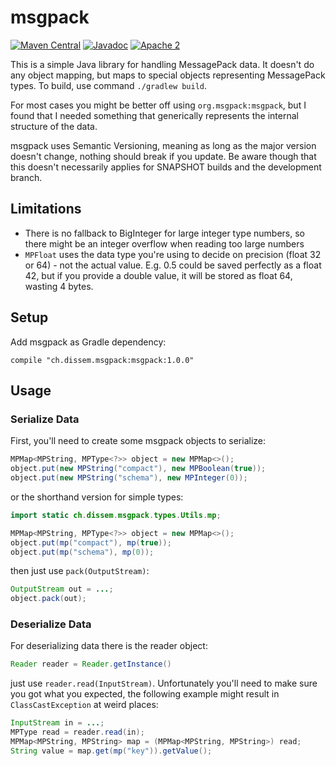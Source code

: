 msgpack
=======
[![Maven Central](https://maven-badges.herokuapp.com/maven-central/ch.dissem.msgpack/msgpack/badge.svg)](https://maven-badges.herokuapp.com/maven-central/ch.dissem.msgpack/msgpack)
[![Javadoc](https://javadoc-emblem.rhcloud.com/doc/ch.dissem.msgpack/msgpack/badge.svg)](http://www.javadoc.io/doc/ch.dissem.msgpack/msgpack)
[![Apache 2](https://img.shields.io/badge/license-Apache_2.0-blue.svg)](https://raw.githubusercontent.com/Dissem/Jabit/master/LICENSE)

This is a simple Java library for handling MessagePack data. It doesn't do any object mapping, but maps to special
objects representing MessagePack types. To build, use command `./gradlew build`.

For most cases you might be better off using `org.msgpack:msgpack`, but I found that I needed something that generically
represents the internal structure of the data.

msgpack uses Semantic Versioning, meaning as long as the major version doesn't change, nothing should break if you
update. Be aware though that this doesn't necessarily applies for SNAPSHOT builds and the development branch.


Limitations
--------------

* There is no fallback to BigInteger for large integer type numbers, so there might be an integer overflow when reading
  too large numbers
* `MPFloat` uses the data type you're using to decide on precision (float 32 or 64) - not the actual value. E.g. 0.5
  could be saved perfectly as a float 42, but if you provide a double value, it will be stored as float 64, wasting
  4 bytes.

Setup
-----

Add msgpack as Gradle dependency:
```Gradle
compile "ch.dissem.msgpack:msgpack:1.0.0"
```

Usage
-----

### Serialize Data

First, you'll need to create some msgpack objects to serialize:
```Java
MPMap<MPString, MPType<?>> object = new MPMap<>();
object.put(new MPString("compact"), new MPBoolean(true));
object.put(new MPString("schema"), new MPInteger(0));
```
or the shorthand version for simple types:
```Java
import static ch.dissem.msgpack.types.Utils.mp;

MPMap<MPString, MPType<?>> object = new MPMap<>();
object.put(mp("compact"), mp(true));
object.put(mp("schema"), mp(0));
```
then just use `pack(OutputStream)`:
```Java
OutputStream out = ...;
object.pack(out);
```


### Deserialize Data

For deserializing data there is the reader object:
```Java
Reader reader = Reader.getInstance()
```
just use `reader.read(InputStream)`. Unfortunately you'll need to make sure you got what you expected, the following
example might result in `ClassCastException` at weird places:
```Java
InputStream in = ...;
MPType read = reader.read(in);
MPMap<MPString, MPString> map = (MPMap<MPString, MPString>) read;
String value = map.get(mp("key")).getValue();
```